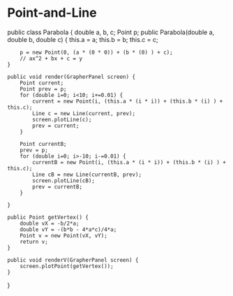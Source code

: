 # Point-and-Line

public class Parabola {
    double a, b, c;
    Point p;
    public Parabola(double a, double b, double c) {
        this.a = a;
        this.b = b;
        this.c = c;
        
        p = new Point(0, (a * (0 * 0)) + (b * (0) ) + c);
        // ax^2 + bx + c = y
    }
    
    public void render(GrapherPanel screen) {
        Point current;
        Point prev = p;
        for (double i=0; i<10; i+=0.01) {
            current = new Point(i, (this.a * (i * i)) + (this.b * (i) ) + this.c);
            Line c = new Line(current, prev);
            screen.plotLine(c);
            prev = current;
        }

        Point currentB;
        prev = p;
        for (double i=0; i>-10; i-=0.01) {
            currentB = new Point(i, (this.a * (i * i)) + (this.b * (i) ) + this.c);
            Line cB = new Line(currentB, prev);
            screen.plotLine(cB);
            prev = currentB;
        }     

    }
    
    public Point getVertex() {
        double vX = -b/2*a;
        double vY = -(b*b - 4*a*c)/4*a;
        Point v = new Point(vX, vY);      
        return v;
    }
    
    public void renderV(GrapherPanel screen) {
        screen.plotPoint(getVertex());
    }
}
